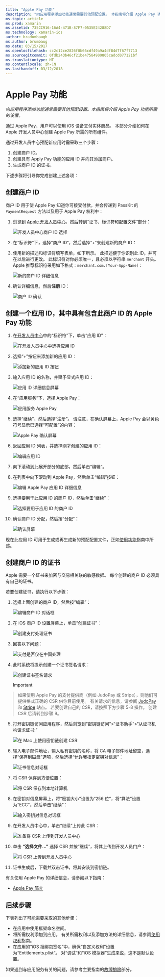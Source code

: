 ```yaml
---
title: "Apple Pay 功能"
description: "向应用程序添加功能通常需要其他预配设置。 本指南将介绍 Apple Pay 功能所需的设置。"
ms.topic: article
ms.prod: xamarin
ms.assetid: 735CC916-16A4-471B-87F7-0535E24288D7
ms.technology: xamarin-ios
author: bradumbaugh
ms.author: brumbaug
ms.date: 03/15/2017
ms.openlocfilehash: cc2c12ce2826f0b66cdf49a9a4df84d7f67f7713
ms.sourcegitcommit: 0fdb243b46cf21be47584900805cadcd077121bf
ms.translationtype: HT
ms.contentlocale: zh-CN
ms.lasthandoff: 03/12/2018
---
```

# <a name="apple-pay-capabilities"></a>Apple Pay 功能

_向应用程序添加功能通常需要其他预配设置。本指南将介绍 Apple Pay 功能所需的设置。_

通过 Apple Pay，用户可以使用 iOS 设备支付实体商品。 本部分介绍如何在 Apple 开发人员中心创建 Apple Pay 所需的所有组件。

通过开发人员中心预配新应用时需采取三个步骤：

1.  创建商户 ID。
2.  创建具有 Apply Pay 功能的应用 ID 并向其添加商户。
3.  生成商户 ID 的证书。

下述步骤将引导你完成创建上述各项：

<a name="merchantid" />

## <a name="create-merchant-id"></a>创建商户 ID

商户 ID 用于使 Apple Pay 知道你可接受付款，并会传递到 PassKit 的 `PaymentRequest` 方法以及用于 Apple Pay 权利中：

1.  浏览到 [Apple 开发人员中心](https://developer.apple.com/account/)，然后转到“证书、标识符和配置文件”部分： 
 
    ![开发人员中心商户 ID 选择](apple-pay-capabilities-images/image57.png)

2.  在“标识符”下，选择“商户 ID”，然后选择“+”来创建新的商户 ID：  

3.  使用新的描述和标识符填写表单，如下所示。 此描述便于你识别此 ID，并可在以后进行更改。 此标识符对你必须唯一，且必须以字符串 `merchant` 开头。 Apple 推荐标识符采用如下格式：`merchant.com.[Your-App-Name]`：
   
    ![新的商户 ID 详细信息](apple-pay-capabilities-images/image58.png)

4.  确认详细信息，然后**注册** ID： 
    
    ![商户 ID 确认](apple-pay-capabilities-images/image59.png)

<a name="appid" />

## <a name="create-an-app-id-with-the-apple-pay-capability-that-includes-the-merchant-id"></a>创建一个应用 ID，其中具有包含此商户 ID 的 Apple Pay 功能

1.  在[开发人员中心](https://developer.apple.com/account/)中的“标识符”下，单击“应用 ID”： 
    
    ![在开发人员中心中选择应用 ID](apple-pay-capabilities-images/image6.png)

2.  选择“+”按钮来添加新的应用 ID： 
   
    ![添加新的应用 ID 按钮](apple-pay-capabilities-images/image27.png)

3.  输入应用 ID 的名称，并赋予显式应用 ID：    
   
    ![应用 ID 详细信息屏幕 ](apple-pay-capabilities-images/image35.png)

4.  在“应用服务”下，选择 Apple Pay：    
  
    ![应用服务 Apple Pay](apple-pay-capabilities-images/image36.png)

5.  选择“继续”，然后选择“注册”。 请注意，在确认屏幕上，Apple Pay 会以黄色符号显示已选择“可配置”的内容： 
   
    ![Apple Pay 确认屏幕](apple-pay-capabilities-images/image37.png)

6.  返回应用 ID 列表，并选择刚才创建的应用 ID：  
   
    ![编辑应用 ID](apple-pay-capabilities-images/image38.png)

7.  向下滚动到此展开部分的底部，然后单击“编辑”。
8.  在列表中向下滚动到 Apple Pay，然后单击“编辑”按钮：  
    
    ![编辑 Apple Pay 应用 ID 详细信息](apple-pay-capabilities-images/image39.png)

9.  选择要用于此应用 ID 的商户 ID，然后单击“继续”：  
    
    ![选择要用于应用 ID 的商户 ID](apple-pay-capabilities-images/image40.png)

10. 确认商户 ID 分配，然后按“分配”：  
    
    ![确认屏幕](apple-pay-capabilities-images/image41.png)

现在此应用 ID 可用于生成或再生成新的预配配置文件，正如[使用功能](~/ios/deploy-test/provisioning/capabilities/index.md)指南中所述。 

<a name="certificate" />

## <a name="create-a-certificate-for-your-merchant-id"></a>创建商户 ID 的证书

Apple 需要一个证书来加密与交易相关联的敏感数据。 每个创建的商户 ID 必须具有自己的证书。 

若要创建证书，请执行以下步骤：

1.  选择上面创建的商户 ID，然后按“编辑”： 
    
    ![编辑商户 ID 对话框](apple-pay-capabilities-images/image42.png)

2.  在 iOS 商户 ID 设置屏幕上，单击“创建证书”： 
   
    ![创建支付处理证书](apple-pay-capabilities-images/image43.png)

3.  回答以下问题： 

    ![支付是否仅在中国处理](apple-pay-capabilities-images/image44.png)

4.  此时系统将提示创建一个证书签名请求： 

    ![创建证书签名请求](apple-pay-capabilities-images/image45.png)
    
    > [!IMPORTANT]
> 如果使用 Apple Pay 的支付提供商（例如 JudoPay 或 Stripe），则他们可提供格式正确的 CSR 供你目前使用。 有关请求的信息，请参阅 [JudoPay](https://www.judopay.com/docs/version-52/apple-pay/getting-started/#create-an-apple-pay-certificate) 和 [Stripe](https://stripe.com/docs/apple-pay/apps#csr) 站点。 若要创建自己的 CSR，请按照下方步骤 5-8 操作。 创建 CSR 后请转到步骤 9。

5.  打开密钥链访问应用程序，然后浏览到“密钥链访问”>“证书助手”>“从证书机构请求证书:” 

     ![在 Mac 上使用密钥链创建 CSR](apple-pay-capabilities-images/image46.png)

6.  输入电子邮件地址，输入私有密钥的名称，将 CA 电子邮件地址留空，选择“保存到磁盘”选项，然后选择“允许我指定密钥对信息”：

     ![证书信息对话框](apple-pay-capabilities-images/image47.png)

7.  将 CSR 保存到方便位置： 

     ![将 CSR 保存到本地计算机](apple-pay-capabilities-images/image48.png)

8.  在密钥对信息屏幕上，将“密钥大小”设置为“256 位”，将“算法”设置为“ECC”，然后单击“继续”：

     ![输入密钥对信息对话框](apple-pay-capabilities-images/image49.png)

9.  在开发人员中心中，单击“继续”上传此 CSR： 

     ![准备将 CSR 上传到开发人员中心](apple-pay-capabilities-images/image50.png)

10. 单击 **“选择文件...”** 选择 CSR 并按“继续”，将其上传到开发人员门户： 

     ![将 CSR 上传到开发人员中心](apple-pay-capabilities-images/image51.png)

11. 证书生成后，下载并双击证书，将其安装到密钥链。

有关使用 Apple Pay 的详细信息，请参阅以下指南：

*   [Apple Pay 简介](~/ios/platform/apple-pay.md)

## <a name="next-steps"></a>后续步骤
 
下表列出了可能需要采取的其他步骤：

* 在应用中使用框架命名空间。
* 将所需权利添加到应用。 有关所需权利以及添加方法的详细信息，请参阅[使用权利](~/ios/deploy-test/provisioning/entitlements.md)指南。
* 在应用的“iOS 捆绑包签名”中，确保“自定义权利”设置为“Entitlements.plist”。 对“调试”和“iOS 模拟器”生成来说，这不是默认设置。

如果遇到与应用服务有关的问题，请参考主要指南的[故障排除](~/ios/deploy-test/provisioning/capabilities/index.md)部分。